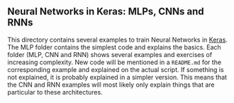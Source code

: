 ## Neural Networks in Keras: MLPs, CNNs and RNNs

This directory contains several examples to train Neural Networks in [Keras](https://keras.io/). The MLP folder contains the simplest code and explains the basics. Each folder (MLP, CNN and RNN) shows several examples and exercises of increasing complexity. New code will be mentioned in a `README.md` for the corresponding example and explained on the actual script. If something is not explained, it is probably explained in a simpler version. This means that the CNN and RNN examples will most likely only explain things that are particular to these architectures.